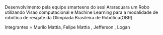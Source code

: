 Desenvolvimento pela equipe smarteens do sesi Araraquara um Robo utilizando Visao computacional e Machine Learning para a modalidade de robótica de resgate da Olimpiada Brasileira de Robótica(OBR)

Integrantes = Murilo Mattia, Felipe Mattia , Jefferson , Logan
